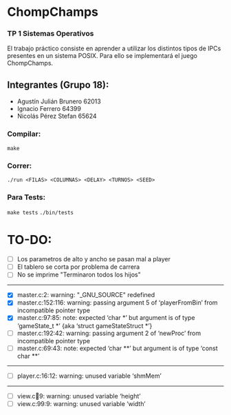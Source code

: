 # ChompChamps
### TP 1 Sistemas Operativos
El trabajo práctico consiste en aprender a utilizar los distintos tipos de IPCs presentes en un sistema POSIX. Para ello se implementará el juego ChompChamps.

## Integrantes (Grupo 18):
- Agustín Julián Brunero 62013
- Ignacio Ferrero 64399
- Nicolás Pérez Stefan 65624

### Compilar:
```make```

### Correr:
```./run <FILAS> <COLUMNAS> <DELAY> <TURNOS> <SEED>```

### Para Tests:
```make tests```
```./bin/tests```

# TO-DO:
- [ ] Los parametros de alto y ancho se pasan mal a player
- [ ] El tablero se corta por problema de carrera
- [ ] No se imprime "Terminaron todos los hijos"
---
- [x] master.c:2: warning: "_GNU_SOURCE" redefined
- [x] master.c:152:116: warning: passing argument 5 of ‘playerFromBin’ from incompatible pointer type
- [x] master.c:97:85: note: expected ‘char *’ but argument is of type ‘gameState_t *’ {aka ‘struct gameStateStruct *’}
- [ ] master.c:192:42: warning: passing argument 2 of ‘newProc’ from incompatible pointer type
- [ ] master.c:69:43: note: expected ‘char **’ but argument is of type ‘const char **’
---
- [ ] player.c:16:12: warning: unused variable ‘shmMem’
---
- [ ] view.c:100:9: warning: unused variable ‘height’
- [ ] view.c:99:9: warning: unused variable ‘width’
